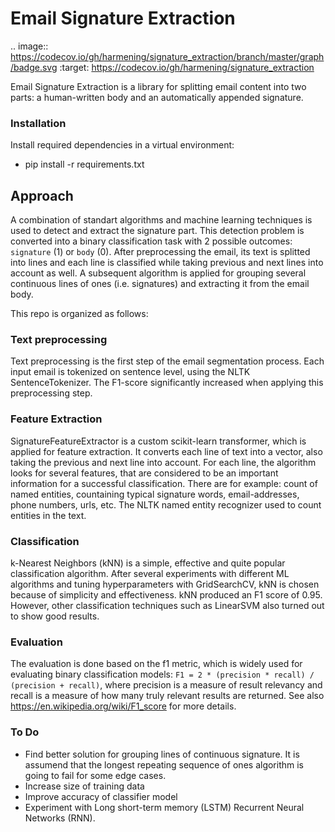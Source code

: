 # Email Signature Extraction

.. image:: https://codecov.io/gh/harmening/signature_extraction/branch/master/graph/badge.svg
  :target: https://codecov.io/gh/harmening/signature_extraction

Email Signature Extraction is a library for splitting email content into two parts: a human-written body and an automatically appended signature.

### Installation
Install required dependencies in a virtual environment:

 * pip install -r requirements.txt



## Approach
A combination of standart algorithms and machine learning techniques is used to detect and extract the signature part. This detection problem is converted into a binary classification task with 2 possible outcomes: `signature` (1) or `body` (0).
After preprocessing the email, its text is splitted into lines and each line is classified while taking previous and next lines into account as well. A subsequent algorithm is applied for grouping several continuous lines of ones (i.e. signatures) and extracting it from the email body.

This repo is organized as follows:


### Text preprocessing
Text preprocessing is the first step of the email segmentation process. Each input email is tokenized on sentence level, using the NLTK SentenceTokenizer. The F1-score significantly increased when applying this preprocessing step.

### Feature Extraction
SignatureFeatureExtractor is a custom scikit-learn transformer, which is applied for feature extraction.
It converts each line of text into a vector, also taking the previous and next line into account.
For each line, the algorithm looks for several features, that are considered to be an important information for a successful classification. There are for example: count of named entities, countaining typical signature words, email-addresses, phone numbers, urls, etc.
The NLTK named entity recognizer used to count entities in the text. 

### Classification
k-Nearest Neighbors (kNN) is a simple, effective and quite popular classification algorithm. After several experiments with different ML algorithms and tuning hyperparameters with GridSearchCV, kNN is chosen because of simplicity and effectiveness. kNN produced an F1 score of 0.95. However, other classification techniques such as LinearSVM also turned out to show good results.

### Evaluation
The evaluation is done based on the f1 metric, which is widely used for evaluating binary classification models:
`F1 = 2 * (precision * recall) / (precision + recall)`, where precision is a measure of result relevancy and recall is a measure of how many truly relevant results are returned. See also https://en.wikipedia.org/wiki/F1_score for more details.


### To Do
 * Find better solution for grouping lines of continuous signature. It is assumend that the longest repeating sequence of ones algorithm is going to fail for some edge cases.
 * Increase size of training data
 * Improve accuracy of classifier model
 * Experiment with Long short-term memory (LSTM) Recurrent Neural Networks (RNN).
